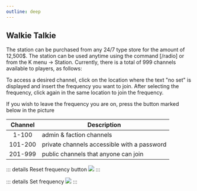 ```yaml
---
outline: deep
---
```


## Walkie Talkie

The station can be purchased from any 24/7 type store for the amount of 12,500$. The station can be used anytime using the command [/radio] or from the K menu -> Station. Currently, there is a total of 999 channels available to players, as follows:

To access a desired channel, click on the location where the text "no set" is displayed and insert the frequency you want to join. After selecting the frequency, click again in the same location to join the frequency.

If you wish to leave the frequency you are on, press the button marked below in the picture 

| Channel | Description |
|:---:|---|
|1-100|admin  & faction channels|
|101-200| private channels accessible with a password|
|201-999|public channels that anyone can join|

::: details Reset frequency button
  <img src="https://i.imgur.com/8JGRIiZ.png"/>
:::

::: details Set frequency
  <img src="https://i.imgur.com/4yvaht9.gif"/>
:::